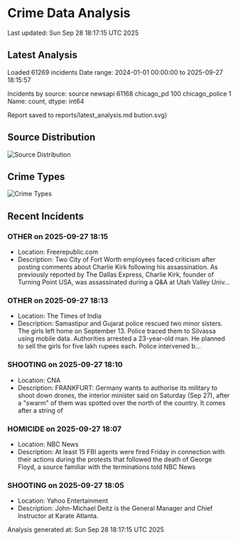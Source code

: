 # Crime Data Analysis
Last updated: Sun Sep 28 18:17:15 UTC 2025

## Latest Analysis

Loaded 61269 incidents
Date range: 2024-01-01 00:00:00 to 2025-09-27 18:15:57

Incidents by source:
source
newsapi           61168
chicago_pd          100
chicago_police        1
Name: count, dtype: int64

Report saved to reports/latest_analysis.md
bution.svg)

## Source Distribution
![Source Distribution](images/source_distribution.svg)

## Crime Types
![Crime Types](images/crime_types.svg)

## Recent Incidents

### OTHER on 2025-09-27 18:15
- Location: Freerepublic.com
- Description: Two City of Fort Worth employees faced criticism after posting comments about Charlie Kirk following his assassination. As previously reported by The Dallas Express, Charlie Kirk, founder of Turning Point USA, was assassinated during a Q&A at Utah Valley Univ…


### OTHER on 2025-09-27 18:13
- Location: The Times of India
- Description: Samastipur and Gujarat police rescued two minor sisters. The girls left home on September 13. Police traced them to Silvassa using mobile data. Authorities arrested a 23-year-old man. He planned to sell the girls for five lakh rupees each. Police intervened b…


### SHOOTING on 2025-09-27 18:10
- Location: CNA
- Description: FRANKFURT: Germany wants to authorise its military to shoot down drones, the interior minister said on Saturday (Sep 27), after a "swarm" of them was spotted over the north of the country. It comes after a string of


### HOMICIDE on 2025-09-27 18:07
- Location: NBC News
- Description: At least 15 FBI agents were fired Friday in connection with their actions during the protests that followed the death of George Floyd, a source familiar with the terminations told NBC News


### SHOOTING on 2025-09-27 18:05
- Location: Yahoo Entertainment
- Description: John-Michael Deitz is the General Manager and Chief Instructor at Karate Atlanta.

Analysis generated at: Sun Sep 28 18:17:15 UTC 2025
